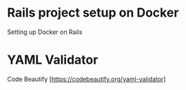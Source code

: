 # Rails project setup on Docker
Setting up Docker on Rails

# YAML Validator
Code Beautify [https://codebeautify.org/yaml-validator]